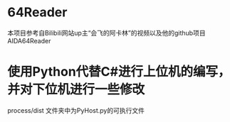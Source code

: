 # 64Reader

本项目参考自Bilibili网站up主“会飞的阿卡林”的视频以及他的github项目AIDA64Reader

# 使用Python代替C#进行上位机的编写，并对下位机进行一些修改 

process/dist 文件夹中为PyHost.py的可执行文件

